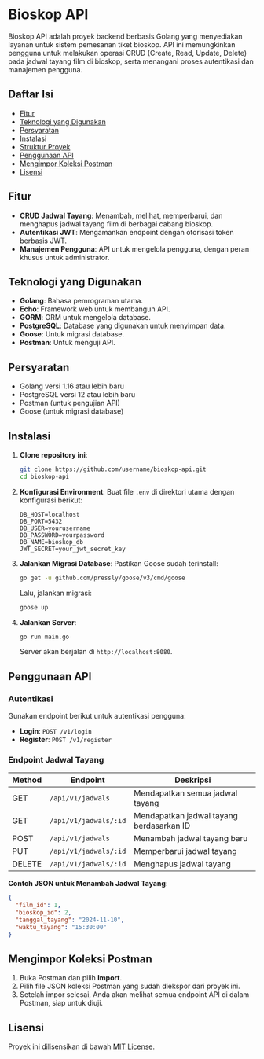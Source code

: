 
# Bioskop API

Bioskop API adalah proyek backend berbasis Golang yang menyediakan layanan untuk sistem pemesanan tiket bioskop. API ini memungkinkan pengguna untuk melakukan operasi CRUD (Create, Read, Update, Delete) pada jadwal tayang film di bioskop, serta menangani proses autentikasi dan manajemen pengguna.

## Daftar Isi

- [Fitur](#fitur)
- [Teknologi yang Digunakan](#teknologi-yang-digunakan)
- [Persyaratan](#persyaratan)
- [Instalasi](#instalasi)
- [Struktur Proyek](#struktur-proyek)
- [Penggunaan API](#penggunaan-api)
- [Mengimpor Koleksi Postman](#mengimpor-koleksi-postman)
- [Lisensi](#lisensi)

## Fitur

- **CRUD Jadwal Tayang**: Menambah, melihat, memperbarui, dan menghapus jadwal tayang film di berbagai cabang bioskop.
- **Autentikasi JWT**: Mengamankan endpoint dengan otorisasi token berbasis JWT.
- **Manajemen Pengguna**: API untuk mengelola pengguna, dengan peran khusus untuk administrator.

## Teknologi yang Digunakan

- **Golang**: Bahasa pemrograman utama.
- **Echo**: Framework web untuk membangun API.
- **GORM**: ORM untuk mengelola database.
- **PostgreSQL**: Database yang digunakan untuk menyimpan data.
- **Goose**: Untuk migrasi database.
- **Postman**: Untuk menguji API.

## Persyaratan

- Golang versi 1.16 atau lebih baru
- PostgreSQL versi 12 atau lebih baru
- Postman (untuk pengujian API)
- Goose (untuk migrasi database)

## Instalasi

1. **Clone repository ini**:
   ```bash
   git clone https://github.com/username/bioskop-api.git
   cd bioskop-api
   ```

2. **Konfigurasi Environment**:
   Buat file `.env` di direktori utama dengan konfigurasi berikut:
   ```env
   DB_HOST=localhost
   DB_PORT=5432
   DB_USER=yourusername
   DB_PASSWORD=yourpassword
   DB_NAME=bioskop_db
   JWT_SECRET=your_jwt_secret_key
   ```

3. **Jalankan Migrasi Database**:
   Pastikan Goose sudah terinstall:
   ```bash
   go get -u github.com/pressly/goose/v3/cmd/goose
   ```
   Lalu, jalankan migrasi:
   ```bash
   goose up
   ```

4. **Jalankan Server**:
   ```bash
   go run main.go
   ```
   Server akan berjalan di `http://localhost:8080`.


## Penggunaan API

### Autentikasi

Gunakan endpoint berikut untuk autentikasi pengguna:

- **Login**: `POST /v1/login`
- **Register**: `POST /v1/register`

### Endpoint Jadwal Tayang

| Method | Endpoint              | Deskripsi                           |
|--------|------------------------|-------------------------------------|
| GET    | `/api/v1/jadwals`     | Mendapatkan semua jadwal tayang     |
| GET    | `/api/v1/jadwals/:id` | Mendapatkan jadwal tayang berdasarkan ID |
| POST   | `/api/v1/jadwals`     | Menambah jadwal tayang baru         |
| PUT    | `/api/v1/jadwals/:id` | Memperbarui jadwal tayang           |
| DELETE | `/api/v1/jadwals/:id` | Menghapus jadwal tayang             |

**Contoh JSON untuk Menambah Jadwal Tayang**:
```json
{
  "film_id": 1,
  "bioskop_id": 2,
  "tanggal_tayang": "2024-11-10",
  "waktu_tayang": "15:30:00"
}
```

## Mengimpor Koleksi Postman

1. Buka Postman dan pilih **Import**.
2. Pilih file JSON koleksi Postman yang sudah diekspor dari proyek ini.
3. Setelah impor selesai, Anda akan melihat semua endpoint API di dalam Postman, siap untuk diuji.

## Lisensi

Proyek ini dilisensikan di bawah [MIT License](LICENSE).
